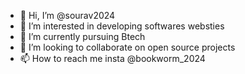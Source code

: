 - 👋 Hi, I’m @sourav2024
- 👀 I’m interested in developing softwares websties
- 🌱 I’m currently pursuing Btech 
- 💞️ I’m looking to collaborate on open source projects
- 📫 How to reach me insta @bookworm_2024

<!---
sourav2024/sourav2024 is a ✨ special ✨ repository because its `README.md` (this file) appears on your GitHub profile.
You can click the Preview link to take a look at your changes.
--->
